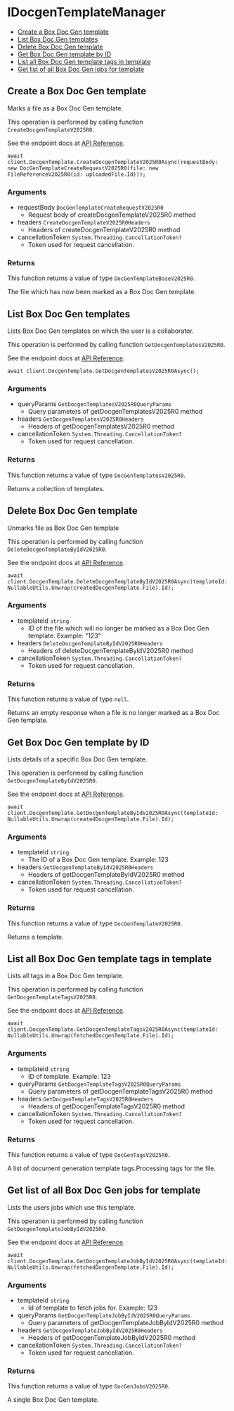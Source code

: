 # IDocgenTemplateManager


- [Create a Box Doc Gen template](#create-a-box-doc-gen-template)
- [List Box Doc Gen templates](#list-box-doc-gen-templates)
- [Delete Box Doc Gen template](#delete-box-doc-gen-template)
- [Get Box Doc Gen template by ID](#get-box-doc-gen-template-by-id)
- [List all Box Doc Gen template tags in template](#list-all-box-doc-gen-template-tags-in-template)
- [Get list of all Box Doc Gen jobs for template](#get-list-of-all-box-doc-gen-jobs-for-template)

## Create a Box Doc Gen template

Marks a file as a Box Doc Gen template.

This operation is performed by calling function `CreateDocgenTemplateV2025R0`.

See the endpoint docs at
[API Reference](https://developer.box.com/reference/post-docgen-templates-v2025.0/).

<!-- sample post_docgen_templates_v2025.0 -->
```
await client.DocgenTemplate.CreateDocgenTemplateV2025R0Async(requestBody: new DocGenTemplateCreateRequestV2025R0(file: new FileReferenceV2025R0(id: uploadedFile.Id)));
```

### Arguments

- requestBody `DocGenTemplateCreateRequestV2025R0`
  - Request body of createDocgenTemplateV2025R0 method
- headers `CreateDocgenTemplateV2025R0Headers`
  - Headers of createDocgenTemplateV2025R0 method
- cancellationToken `System.Threading.CancellationToken?`
  - Token used for request cancellation.


### Returns

This function returns a value of type `DocGenTemplateBaseV2025R0`.

The file which has now been marked as a Box Doc Gen template.


## List Box Doc Gen templates

Lists Box Doc Gen templates on which the user is a collaborator.

This operation is performed by calling function `GetDocgenTemplatesV2025R0`.

See the endpoint docs at
[API Reference](https://developer.box.com/reference/get-docgen-templates-v2025.0/).

<!-- sample get_docgen_templates_v2025.0 -->
```
await client.DocgenTemplate.GetDocgenTemplatesV2025R0Async();
```

### Arguments

- queryParams `GetDocgenTemplatesV2025R0QueryParams`
  - Query parameters of getDocgenTemplatesV2025R0 method
- headers `GetDocgenTemplatesV2025R0Headers`
  - Headers of getDocgenTemplatesV2025R0 method
- cancellationToken `System.Threading.CancellationToken?`
  - Token used for request cancellation.


### Returns

This function returns a value of type `DocGenTemplatesV2025R0`.

Returns a collection of templates.


## Delete Box Doc Gen template

Unmarks file as Box Doc Gen template

This operation is performed by calling function `DeleteDocgenTemplateByIdV2025R0`.

See the endpoint docs at
[API Reference](https://developer.box.com/reference/delete-docgen-templates-id-v2025.0/).

<!-- sample delete_docgen_templates_id_v2025.0 -->
```
await client.DocgenTemplate.DeleteDocgenTemplateByIdV2025R0Async(templateId: NullableUtils.Unwrap(createdDocgenTemplate.File).Id);
```

### Arguments

- templateId `string`
  - ID of the file which will no longer be marked as a Box Doc Gen template. Example: "123"
- headers `DeleteDocgenTemplateByIdV2025R0Headers`
  - Headers of deleteDocgenTemplateByIdV2025R0 method
- cancellationToken `System.Threading.CancellationToken?`
  - Token used for request cancellation.


### Returns

This function returns a value of type `null`.

Returns an empty response when a file is no longer marked as a Box Doc Gen template.


## Get Box Doc Gen template by ID

Lists details of a specific Box Doc Gen template.

This operation is performed by calling function `GetDocgenTemplateByIdV2025R0`.

See the endpoint docs at
[API Reference](https://developer.box.com/reference/get-docgen-templates-id-v2025.0/).

<!-- sample get_docgen_templates_id_v2025.0 -->
```
await client.DocgenTemplate.GetDocgenTemplateByIdV2025R0Async(templateId: NullableUtils.Unwrap(createdDocgenTemplate.File).Id);
```

### Arguments

- templateId `string`
  - The ID of a Box Doc Gen template. Example: 123
- headers `GetDocgenTemplateByIdV2025R0Headers`
  - Headers of getDocgenTemplateByIdV2025R0 method
- cancellationToken `System.Threading.CancellationToken?`
  - Token used for request cancellation.


### Returns

This function returns a value of type `DocGenTemplateV2025R0`.

Returns a template.


## List all Box Doc Gen template tags in template

Lists all tags in a Box Doc Gen template.

This operation is performed by calling function `GetDocgenTemplateTagsV2025R0`.

See the endpoint docs at
[API Reference](https://developer.box.com/reference/get-docgen-templates-id-tags-v2025.0/).

<!-- sample get_docgen_templates_id_tags_v2025.0 -->
```
await client.DocgenTemplate.GetDocgenTemplateTagsV2025R0Async(templateId: NullableUtils.Unwrap(fetchedDocgenTemplate.File).Id);
```

### Arguments

- templateId `string`
  - ID of template. Example: 123
- queryParams `GetDocgenTemplateTagsV2025R0QueryParams`
  - Query parameters of getDocgenTemplateTagsV2025R0 method
- headers `GetDocgenTemplateTagsV2025R0Headers`
  - Headers of getDocgenTemplateTagsV2025R0 method
- cancellationToken `System.Threading.CancellationToken?`
  - Token used for request cancellation.


### Returns

This function returns a value of type `DocGenTagsV2025R0`.

A list of document generation template tags.Processing tags for the file.


## Get list of all Box Doc Gen jobs for template

Lists the users jobs which use this template.

This operation is performed by calling function `GetDocgenTemplateJobByIdV2025R0`.

See the endpoint docs at
[API Reference](https://developer.box.com/reference/get-docgen-template-jobs-id-v2025.0/).

<!-- sample get_docgen_template_jobs_id_v2025.0 -->
```
await client.DocgenTemplate.GetDocgenTemplateJobByIdV2025R0Async(templateId: NullableUtils.Unwrap(fetchedDocgenTemplate.File).Id);
```

### Arguments

- templateId `string`
  - Id of template to fetch jobs for. Example: 123
- queryParams `GetDocgenTemplateJobByIdV2025R0QueryParams`
  - Query parameters of getDocgenTemplateJobByIdV2025R0 method
- headers `GetDocgenTemplateJobByIdV2025R0Headers`
  - Headers of getDocgenTemplateJobByIdV2025R0 method
- cancellationToken `System.Threading.CancellationToken?`
  - Token used for request cancellation.


### Returns

This function returns a value of type `DocGenJobsV2025R0`.

A single Box Doc Gen template.


